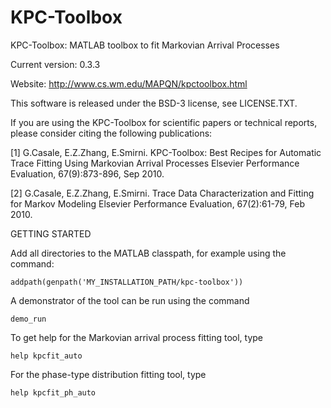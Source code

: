 # KPC-Toolbox
KPC-Toolbox: MATLAB toolbox to fit Markovian Arrival Processes

Current version: 0.3.3

Website: http://www.cs.wm.edu/MAPQN/kpctoolbox.html

This software is released under the BSD-3 license, see LICENSE.TXT.

If you are using the KPC-Toolbox for scientific papers or technical reports, please consider citing the following publications:

[1] G.Casale, E.Z.Zhang, E.Smirni. 
KPC-Toolbox: Best Recipes for Automatic Trace Fitting Using Markovian Arrival Processes 
Elsevier Performance Evaluation, 67(9):873-896, Sep 2010.

[2] G.Casale, E.Z.Zhang, E.Smirni. 
Trace Data Characterization and Fitting for Markov Modeling
Elsevier Performance Evaluation, 67(2):61-79, Feb 2010.

GETTING STARTED

Add all directories to the MATLAB classpath, for example using the command:

```
addpath(genpath('MY_INSTALLATION_PATH/kpc-toolbox'))
```

A demonstrator of the tool can be run using the command

```
demo_run
```

To get help for the Markovian arrival process fitting tool, type

```
help kpcfit_auto
```

For the phase-type distribution fitting tool, type

```
help kpcfit_ph_auto
```
